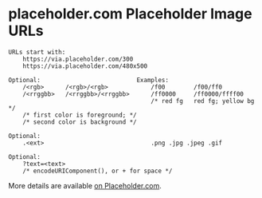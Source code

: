 # placeholder.com Placeholder Image URLs

    URLs start with:
        https://via.placeholder.com/300
        https://via.placeholder.com/480x500

    Optional:                           Examples:
        /<rgb>      /<rgb>/<rgb>            /f00        /f00/ff0
        /<rrggbb>   /<rrggbb>/<rrggbb>      /ff0000     /ff0000/ffff00
                                            /* red fg   red fg; yellow bg */
        /* first color is foreground; */
        /* second color is background */

    Optional:
        .<ext>                              .png .jpg .jpeg .gif

    Optional:
        ?text=<text>
        /* encodeURIComponent(), or + for space */

More details are available [on Placeholder.com](https://placeholder.com/).
